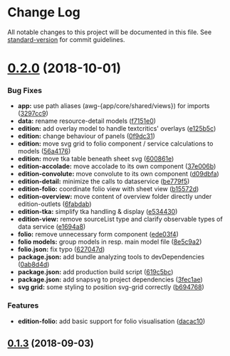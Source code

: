 # Change Log

All notable changes to this project will be documented in this file. See [standard-version](https://github.com/conventional-changelog/standard-version) for commit guidelines.

<a name="0.2.0"></a>
# [0.2.0](https://git.iml.unibas.ch/muennich/WebernLiveApp/compare/v0.1.3...v0.2.0) (2018-10-01)


### Bug Fixes

* **app:** use path aliases (awg-{app/core/shared/views}) for imports ([3297cc9](https://git.iml.unibas.ch/muennich/WebernLiveApp/commits/3297cc9))
* **data:** rename resource-detail models ([f7151e0](https://git.iml.unibas.ch/muennich/WebernLiveApp/commits/f7151e0))
* **edition:** add overlay model to handle textcritics' overlays ([e125b5c](https://git.iml.unibas.ch/muennich/WebernLiveApp/commits/e125b5c))
* **edition:** change behaviour of panels ([0f9dc31](https://git.iml.unibas.ch/muennich/WebernLiveApp/commits/0f9dc31))
* **edition:** move svg grid to folio component / service calculations to models ([56a4176](https://git.iml.unibas.ch/muennich/WebernLiveApp/commits/56a4176))
* **edition:** move tka table beneath sheet svg ([600861e](https://git.iml.unibas.ch/muennich/WebernLiveApp/commits/600861e))
* **edition-accolade:** move accolade to its own component ([37e006b](https://git.iml.unibas.ch/muennich/WebernLiveApp/commits/37e006b))
* **edition-convolute:** move convolute to its own component ([d09dbfa](https://git.iml.unibas.ch/muennich/WebernLiveApp/commits/d09dbfa))
* **edition-detail:** minimize the calls to dataservice ([be779f5](https://git.iml.unibas.ch/muennich/WebernLiveApp/commits/be779f5))
* **edition-folio:** coordinate folio view with sheet view ([b15572d](https://git.iml.unibas.ch/muennich/WebernLiveApp/commits/b15572d))
* **edition-overview:** move content of overview folder directly under edition-outlets ([6fabdab](https://git.iml.unibas.ch/muennich/WebernLiveApp/commits/6fabdab))
* **edition-tka:** simplify tka handling & display ([e534430](https://git.iml.unibas.ch/muennich/WebernLiveApp/commits/e534430))
* **edition-view:** remove sourceList type and clarify observable types of data service ([e1694a8](https://git.iml.unibas.ch/muennich/WebernLiveApp/commits/e1694a8))
* **folio:** remove unnecessary form component ([ede03f4](https://git.iml.unibas.ch/muennich/WebernLiveApp/commits/ede03f4))
* **folio models:** group models in resp. main model file ([8e5c9a2](https://git.iml.unibas.ch/muennich/WebernLiveApp/commits/8e5c9a2))
* **folio.json:** fix typo ([627047d](https://git.iml.unibas.ch/muennich/WebernLiveApp/commits/627047d))
* **package.json:** add bundle analyzing tools to devDependencies ([0ab8d4d](https://git.iml.unibas.ch/muennich/WebernLiveApp/commits/0ab8d4d))
* **package.json:** add production build script ([619c5bc](https://git.iml.unibas.ch/muennich/WebernLiveApp/commits/619c5bc))
* **package.json:** add snapsvg to project dependencies ([3fec1ae](https://git.iml.unibas.ch/muennich/WebernLiveApp/commits/3fec1ae))
* **svg grid:** some styling to position svg-grid correctly ([b694768](https://git.iml.unibas.ch/muennich/WebernLiveApp/commits/b694768))


### Features

* **edition-folio:** add basic support for folio visualisation ([dacac10](https://git.iml.unibas.ch/muennich/WebernLiveApp/commits/dacac10))



<a name="0.1.3"></a>
## [0.1.3](https://git.iml.unibas.ch/muennich/WebernLiveApp/compare/v0.1.2...v0.1.3) (2018-09-03)
